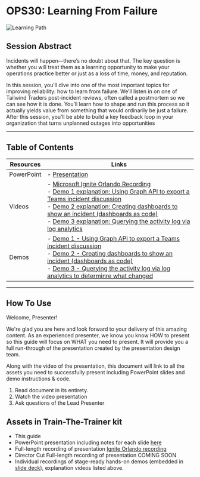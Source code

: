 # OPS30: Learning From Failure

![Learning Path](https://img.shields.io/badge/Learning%20Path-OPS-fe5e00?logo=microsoft)

## Session Abstract

Incidents will happen—there’s no doubt about that. The key question is whether you will treat them as a learning opportunity to make your operations practice better or just as a loss of time, money, and reputation.  

In this session, you’ll dive into one of the most important topics for improving reliability: how to learn from failure. We’ll listen in on one of Tailwind Traders post-incident reviews, often called a postmortem so we can see how it is done. You’ll learn how to shape and run this process so it actually yields value from something that would ordinarily be just a failure. After this session, you’ll be able to build a key feedback loop in your organization that turns unplanned outages into opportunities

---

## Table of Contents

| Resources          | Links  |
|-------------------|----------------------------------|
| PowerPoint        | - [Presentation](presentations.md)  |
| Videos            | - [Microsoft Ignite Orlando Recording](https://myignite.techcommunity.microsoft.com/sessions/82998) <br/> - [Demo 1 explanation: Using Graph API to export a Teams incident discussion](https://globaleventcdn.blob.core.windows.net/assets/ops/ops30/video/OPS30_Demo1.mp4) <br/>- [Demo 2 explanation: Creating dashboards to show an incident (dashboards as code)](https://globaleventcdn.blob.core.windows.net/assets/ops/ops30/video/OPS30_Demo2.mp4) <br/>- [Demo 3 explanation: Querying the activity log via log analytics](https://globaleventcdn.blob.core.windows.net/assets/ops/ops30/video/OPS30_Demo3.mp4) <br/>|
| Demos             | - [Demo 1 - Using Graph API to export a Teams incident discussion](./demos/demo1.md) <br/> - [Demo 2 - Creating dashboards to show an incident (dashboards as code)](./demos/demo2.md) <br/> - [Demo 3 - Querying the activity log via log analytics to determinre what changed](./demos/demo3.md) |

---

## How To Use

Welcome, Presenter!

We're glad you are here and look forward to your delivery of this amazing content. As an experienced presenter, we know you know HOW to present so this guide will focus on WHAT you need to present. It will provide you a full run-through of the presentation created by the presentation design team.

Along with the video of the presentation, this document will link to all the assets you need to successfully present including PowerPoint slides and demo instructions &
code.

1. Read document in its entirety.
2. Watch the video presentation
3. Ask questions of the Lead Presenter

## Assets in Train-The-Trainer kit

- This guide
- PowerPoint presentation including notes for each slide [here](./presentations.md)
- Full-length recording of presentation [Ignite Orlando recording](https://myignite.techcommunity.microsoft.com/sessions/82998)
- Director Cut Full-length recording of presentation  COMING SOON
- Individual recordings of stage-ready hands-on demos (embedded in [slide deck](./presentations.md)), explanation videos listed above.

